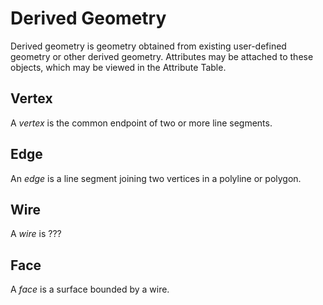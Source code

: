 # Derived Geometry

Derived geometry is geometry obtained from existing user-defined geometry or other derived geometry. Attributes may be attached to these objects, which may be viewed in the Attribute Table. 

## Vertex

A _vertex_ is the common endpoint of two or more line segments. 

## Edge

An _edge_ is a line segment joining two vertices in a polyline or polygon.

## Wire

A _wire_ is ???

## Face

A _face_ is a surface bounded by a wire.
